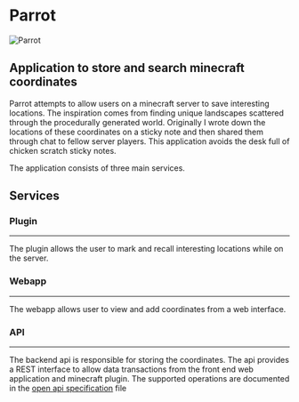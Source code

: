 # Parrot

![Parrot](resources/Parrot.ico)

## Application to store and search minecraft coordinates

Parrot attempts to allow users on a minecraft server to save interesting locations. The inspiration comes from finding unique landscapes scattered through the procedurally generated world. Originally I wrote down the locations of these coordinates on a sticky note and then shared them through chat to fellow server players. This application avoids the desk full of chicken scratch sticky notes.

The application consists of three main services.

## Services

### Plugin
-----
The plugin allows the user to mark and recall interesting locations while on the server. 

### Webapp
-----
The webapp allows user to view and add coordinates from a web interface.

### API
-----
The backend api is responsible for storing the coordinates. The api provides a REST interface to allow data transactions from the front end web application and minecraft plugin. The supported operations are documented in the [open api specification](api/openapi.yml) file
